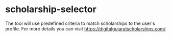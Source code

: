 # scholarship-selector
The tool will use predefined criteria to match scholarships to the user's profile. For more details you can visit https://digitalgujaratscholarships.com/
